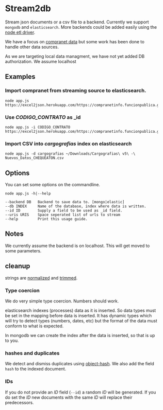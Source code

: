 # Stream2db

Stream json documents or a csv file to a backend.
Currently we support `mongodb` and `elasticsearch`. More
backends could be added easily using the [node etl driver](https://github.com/ZJONSSON/node-etl).

We have a focus on [compranet data](http://gitlab.rindecuentas.org/equipo-qqw/ellison) but
some work has been done to handle other data sources.

As we are targeting local data managment, we have not yet added DB authorization. We assume localhost

## Examples

### Import compranet from streaming source to elasticsearch.

    node app.js https://excel2json.herokuapp.com/https://compranetinfo.funcionpublica.gob.mx/descargas/cnet/Contratos2013.zip

### Use *CODIGO_CONTRATO* as _id

    node app.js -i CODIGO_CONTRATO https://excel2json.herokuapp.com/https://compranetinfo.funcionpublica.gob.mx/descargas/cnet/Contratos2013.zip

### Import CSV into *cargografias* index on elasticsearch

    node app.js -d cargografias ~/Downloads/Cargografias\ v5\ -\ Nuevos_Datos_CHEQUEATON.csv

## Options

You can set some options on the commandline.

    node app.js -h|--help

    --backend DB   Backend to save data to. [mongo|elastic]
    --db INDEX     Name of the database, index where data is written.
    --id ID        Supply a field to be used as _id field.
    --uris URIS    Space seperated list of urls to stream
    --help         Print this usage guide.

## Notes

We currently assume the backend is on localhost. This will get moved to some parameters.

## cleanup

strings are [normalized](https://www.npmjs.com/package/normalize-space) and [trimmed](https://developer.mozilla.org/en/docs/Web/JavaScript/Reference/Global_Objects/String/trim).

### Type coercion

We do very simple type coercion. Numbers should work.

elasticsearch indexes (processes) data as it is inserted. So data types must be set in the mapping before data is inserted. It has dynamic types which will try to detect types (numbers, dates, etc) but the format of the data must conform to what is expected.

In mongodb we can create the index after the data is inserted, so that is up to you.

### hashes and duplicates

We detect and dismiss duplicates using [object-hash](https://github.com/puleos/object-hash). We also add the field `hash` to the indexed document.

### IDs

If you do not provide an *ID* field (`--id`) a random *ID* will be generated. If you do set the *ID* new documents with the same *ID* will replace their predecessors.
